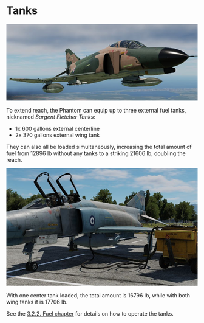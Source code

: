 # Tanks

![Wing Tanks](../img/wing_tanks_loaded.jpg)

To extend reach, the Phantom can equip up to three external fuel tanks,
nicknamed _Sargent Fletcher Tanks_:

- 1x 600 gallons external centerline
- 2x 370 gallons external wing tank

They can also all be loaded simultaneously, increasing the total amount of
fuel from 12896 lb without any tanks to a striking 21606 lb, doubling the reach.

![Center Tank](../img/center_tank_loaded_cold_start.jpg)

With one center tank loaded, the total amount is 16796 lb,
while with both wing tanks it is 17706 lb.

See the [3.2.2. Fuel chapter](../systems/engines_and_fuel_systems/fuel_system.md) for
details on how to operate the tanks.
